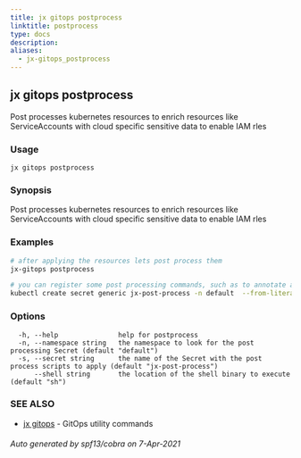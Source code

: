 ```yaml
---
title: jx gitops postprocess
linktitle: postprocess
type: docs
description: 
aliases:
  - jx-gitops_postprocess
---
```


## jx gitops postprocess

Post processes kubernetes resources to enrich resources like ServiceAccounts with cloud specific sensitive data to enable IAM rles

### Usage

```
jx gitops postprocess
```

### Synopsis

Post processes kubernetes resources to enrich resources like ServiceAccounts with cloud specific sensitive data to enable IAM rles

### Examples

  ```bash
  # after applying the resources lets post process them
  jx-gitops postprocess
  
  # you can register some post processing commands, such as to annotate a ServiceAccount via:
  kubectl create secret generic jx-post-process -n default  --from-literal=commands="kubectl annotate sa tekton-bot hello=world"%!(EXTRA string=jx-gitops)

  ```
### Options

```
  -h, --help               help for postprocess
  -n, --namespace string   the namespace to look for the post processing Secret (default "default")
  -s, --secret string      the name of the Secret with the post process scripts to apply (default "jx-post-process")
      --shell string       the location of the shell binary to execute (default "sh")
```

### SEE ALSO

* [jx gitops](..)	 - GitOps utility commands

###### Auto generated by spf13/cobra on 7-Apr-2021
